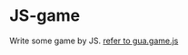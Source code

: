 # JS-game
Write some game by JS.
<a href="https://github.com/guaxiao/gua.game.js">refer to gua.game.js</a>
